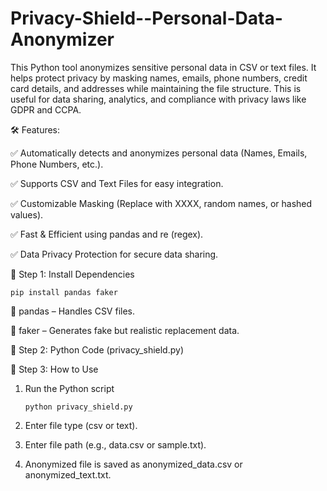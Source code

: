 # Privacy-Shield--Personal-Data-Anonymizer
This Python tool anonymizes sensitive personal data in CSV or text files. It helps protect privacy by masking names, emails, phone numbers, credit card details, and addresses while maintaining the file structure. This is useful for data sharing, analytics, and compliance with privacy laws like GDPR and CCPA.

🛠 Features:

  ✅ Automatically detects and anonymizes personal data (Names, Emails, Phone Numbers, etc.).

  ✅ Supports CSV and Text Files for easy integration.

  ✅ Customizable Masking (Replace with XXXX, random names, or hashed values).

  ✅ Fast & Efficient using pandas and re (regex).

  ✅ Data Privacy Protection for secure data sharing.

📜 Step 1: Install Dependencies

    pip install pandas faker
    
 🔹  pandas – Handles CSV files.

 🔹 faker – Generates fake but realistic replacement data.

📂 Step 2: Python Code (privacy_shield.py)

📂 Step 3: How to Use

   1. Run the Python script

          python privacy_shield.py
      
  2. Enter file type (csv or text).
     
  3.  Enter file path (e.g., data.csv or sample.txt).
    
  5.  Anonymized file is saved as anonymized_data.csv or anonymized_text.txt.








